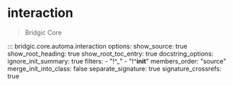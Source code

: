 # interaction

> Bridgic Core

::: bridgic.core.automa.interaction
    options:
      show_source: true
      show_root_heading: true
      show_root_toc_entry: true
      docstring_options:
        ignore_init_summary: true
      filters:
        - "!^_"
        - "!^__init__"
      members_order: "source"
      merge_init_into_class: false
      separate_signature: true
      signature_crossrefs: true
